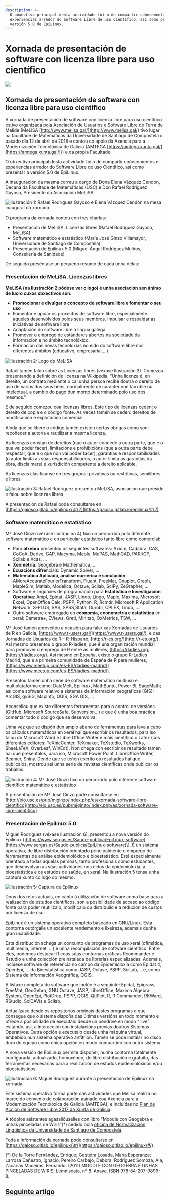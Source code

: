 ```yaml
---
description: >-
  O obxectivo principal desta actividade foi o de compartir coñecementos e
  experiencias arredor do Software Libre de uso Científico, así como presentar a
  versión 5.0 de EpiLinux.
---
```


# Xornada de presentación de software con licenza libre para uso científico

![](.gitbook/assets/image%20%283%29.png)

## Xornada de presentación de software con licenza libre para uso científico	

A xornada de presentación de software con licenza libre para uso científico estivo organizada pola Asociación de Usuarios e Software Libre de Terra de Melide \(MeLiSA [http://www.melisa.gal/](http://www.melisa.gal/) tivo lugar na facultade de Matemáticas da Universidade de Santiago de Compostela o pasado día 12 de abril de 2018 e contou co apoio da Axencia para a Modernización Tecnolóxica de Galicia \(AMTEGA [https://amtega.xunta.gal/](https://amtega.xunta.gal/)\) e da propia Facultade.

 O obxectivo principal desta actividade foi o de compartir coñecementos e experiencias arredor do Software Libre de uso Científico, así como presentar a versión 5.0 de EpiLinux.

 A inauguración da mesma correu a cargo de Dona Elena Vázquez Cendón, Decana da Facultade de Matemáticas \(USC\) e Don Rafael Rodríguez Gayoso, Presidente da Asociación MeLiSA.

![Ilustraci&#xF3;n 1: Rafael Rodr&#xED;guez Gayoso e Elena V&#xE1;zquez Cend&#xF3;n na mesa inaugural da xornada](.gitbook/assets/image%20%2826%29.png)

 O programa da xornada contou con tres charlas:

*  Presentación de MeLiSA. Licenzas libres \(Rafael Rodríguez Gayoso, MeLiSA\)
*  Software matemático e estatístico \(María José Ginzo Villamayor, Universidade de Santiago de Compostela\).
*  Presentación de Epilinux 5.0 \(Miguel Ángel Rodríguez Muíños, Consellería de Sanidade\)

 De seguido preséntase un pequeno resumo de cada unha delas:

###  **Presentación de MeLiSA. Licenzas libres**

 **MeLiSA \(na Ilustración 2 pódese ver o logo\) é unha asociación sen ánimo de lucro cuxos obxectivos son:**

*  **Promocionar e divulgar o concepto de software libre e fomentar o seu uso**
*  Fomentar e apoiar os proxectos de software libre, especialmente aqueles desenvolvidos polos seus membros. Impulsar e respaldar as iniciativas de software libre
*  Adaptación do software libre á lingua galega.
*  Promover o emprego de estándares abertos na sociedade da información e no ámbito tecnolóxico.
*  Formación das novas tecnoloxías no eido do software libre nos diferentes ámbitos \(educativo, empresarial,…\)

![Ilustraci&#xF3;n 2: Logo de MeLiSA](.gitbook/assets/image%20%2827%29.png)

Rafael tamén falou sobre as Licenzas libres \(véxase Ilustración 3\). Comezou presentando a definición de licenza na Wikipedia, “Unha licenza é, en dereito, un contrato mediante o cal unha persoa recibe doutra o dereito de uso de varios dos seus bens, normalmente de carácter non tanxible ou intelectual, a cambio do pago dun monto determinado polo uso dos mesmos.”

E de seguido comezou coa licenzas libres. Este tipo de licenzas ceden: o dereito de copia e o código fonte. As veces tamén se ceden: dereitos de modificación e explotación comercial.

Aínda que se libere o código tamén existen certas obrigas como son: recoñecer a autoría e reutilizar a mesma licenza.

As licenzas constan de dereitos \(que o autor concede a outra parte, que é o que vai poder facer\), limitacións e prohibicións \(que a outra parte debe respectar, que é o que non vai poder facer\), garantías e responsabilidades \(o autor limita as súas responsabilidades, o autor limita as garantías da obra, disclaimers\) e xurisdición competente a dereito aplicable.

As licenzas clasifícanse en tres grupos: privativas ou restritivas, semilibres e libres

![ Ilustraci&#xF3;n 3: Rafael Rodr&#xED;guez presentou MeLiSA, asociaci&#xF3;n que preside e falou sobre licenzas libres](.gitbook/assets/image%20%2825%29.png)

A presentación de Rafael pode consultarse en [https://gaioso.gitlab.io/epilinux/\#/2](https://gaioso.gitlab.io/epilinux/#/2)

### **Software matemático e estatístico**

Mª José Ginzo \(véxase Ilustración 4\) fixo un percorrido polo diferente software matemático e en particular estatístico tanto libre como comercial:

*  Para **álxebra** presentou os seguintes softwares: Axiom, Cadabra, CAS, CoCoA, Derive, GAP, Macyma, Maple, MuPAS, MathCAD, PARI/GP, Scilab e Xcas, ...
*  **Xeometría**: Geogebra e Mathematica, ...
*  **Ecuacións difre**nciais: Dynamic Solver, ...
*  **Matemática Aplicada, análise numérica e simulación**: AMoreAccurateFourierTransform, Fluent, FreeMat, Gnuplot, Graph, MapleSim, Matlab, Modelica, Octave, Scilab, SciPy, ZeGrapher, ...
*  Software e linguaxes de programación para **Estatística e Investigación Operativa**: Ampl, Epidat, JASP, Lindo, Lingo, Maple, Maxima, Microsoft Excel, OpenOffice Calc, PSPP, Python, R, Rcmdr, Microsoft R Application Network, S-PLUS, SAS, SPSS,Stata, Gurobi, CPLEX, Lindo, ...
*  Outro software empregado en **economía, econometría e estatística** en xeral: Demetra+, EViews, Gretl, Minitab, OxMetrics, TSW, ...

 Mª José tamén aproveitou a ocasión para falar xas Xornadas de Usuarios de R en Galicia, [https://www.r-users.gal/](https://www.r-users.gal/), e das Jornadas de Usuarios de R – R-Hispano, [http://r-es.org/](http://r-es.org/). Así mesmo presentou o grupo R-ladies, que é una organización mundial para promover o emprego de R entre as mulleres, [https://rladies.org](https://rladies.org/). Así mesmo en España, existe o grupo R-Ladies Madrid, que é a primeira comunidade de España de R para mulleres, [https://www.meetup.com/es-ES/rladies-madrid/](https://www.meetup.com/es-ES/rladies-madrid/).

 Presentou tamén unha serie de software matemático multiuso e multiplataforma como: DataMelt, Epilinux, MathBuntu, Power Bi, SageMath; así coma software relativo a sistemas de información xeográficas \(GIS\): ArcGIS, gvSIG, MapInfo, QGIS, SGA GIS, ...

 Aconsellou que existe diferentes ferramentas para o control de versións \(GitHub, Microsoft SourceSafe, Subversión...\) e que é unha boa práctica comentar todo o código que se desenvolva.

 Unha vez que se dispón dun amplo abano de ferramentas para leva a cabo os cálculos matemáticos en xeral hai que escribir os resultados, para iso falou do Microsoft Word e Libre Office Writer e máis científico o Latex \(cos diferentes editores: TeXnicCenter, TeXmaker, TeXstudio, TeXworks, ShaeLaTeX, OverLeaf, WinEdt\). Non chega con escribir os resultado tamén hai que presentalos, para iso, Microsoft Power Point, LibreOffice Writer, Beamer, Shiny. Dende que se teñen escrito os resultados hai que publicalos, mostrou así unha serie de revistas científicas onde publicar os traballos.

![Ilustraci&#xF3;n 4: M&#xAA; Jos&#xE9; Ginzo fixo un percorrido polo diferente software cient&#xED;fico matem&#xE1;tico e estat&#xED;stico](.gitbook/assets/image%20%2843%29.png)

 A presentación de Mª José Ginzo pode consultarse en [http://eio.usc.es/pub/mjginzo/index.php/es/xornada-software-libre-cientifico](http://eio.usc.es/pub/mjginzo/index.php/es/xornada-software-libre-cientifico)

### **Presentación de Epilinux 5.0**

Miguel Rodríguez \(véxase Ilustración 6\), presentou a nova versión do Epilinux \([https://www.sergas.es/Saude-publica/EpiLinux-software](https://www.sergas.es/Saude-publica/EpiLinux-software)\). É un sistema operativo, de libre distribución orientado principalmente o emprego de ferramentas de análise epidemiolóxico e bioestatístico. Está especialmente orientado a todas aquelas persoas, tanto profesionais como estudantes, que desenvolvan as súas actividades nos eidos da epidemioloxía, a bioestatística e os estudos de saúde, en xeral. Na Ilustración 5 tense unha captura xunto co logo do mesmo.

![ Ilustraci&#xF3;n 5: Captura de Epilinux](.gitbook/assets/image%20%2853%29.png)

Dous dos retos actuais, en canto á utilización de software como base para a realización de estudos científicos, son a posibilidade de acceso ao código fonte para poder reutilizalo, modificalo ou distribuílo e a redución de custos por licenza de uso.

EpiLinux é un sistema operativo completo baseado en GNU/Linux. Esta contorna outórgalle un excelente rendemento e lixeireza, ademais dunha gran usabilidade.

Esta distribución achega un conxunto de programas de uso xeral \(ofimática, multimedia, internet, …\) e unha recompilación de software científico. Entre eles, podemos destacar R coas súas contornas gráficas Rcommander e Rstudio e unha colección preinstalada de librerías especializadas. Ademais, inclúese software de referencia no campo da Epidemioloxía como Epidat 4, OpenEpi, … da Bioestatística como JASP, Octave, PSPP, SciLab,… e, como Sistema de Información Xeográfica, QGIS.

A listaxe completa do software que inclúe é a seguinte: Epidat, Epigrass, FreeMat, GeoGebra, GNU Octave, JASP, LibreOffice, Maxima Algebra System, OpenEpi, PlotDrop, PSPP, QGIS, QtiPlot, R, R Commander, RKWard, RStudio, SciDAVis e Scilab.

Actualízase desde os repositorios orixinais destes programas o que consegue que o sistema dispoña das últimas versións en todo momento e ofrece a posibilidade de executalo desde un pendrive en modo “ live” evitando, así, a interacción con instalacións previas doutros Sistemas Operativos. Outra opción é executalo desde unha máquina virtual, embebido nun sistema operativo anfitrión. Tamén se pode instalar no disco duro do equipo como única opción en modo compartido con outro sistema.

A nova versión de EpiLinux permite dispoñer, nunha contorna totalmente configurada, actualizado, homoxéneo, de libre distribución e gratuíto, das ferramentas necesarias para a realización de estudos epidemiolóxicos e/ou bioestatísticos.

![Ilustraci&#xF3;n 6: Miguel Rodr&#xED;guez durante a presentaci&#xF3;n de Epilinux na xornada](.gitbook/assets/image%20%2873%29.png)

Este sistema operativo forma parte das actividades que Melisa realiza no marco do convenio de colaboración asinado coa Axencia para a Modernización Tecnolóxica de Galicia \(AMTEGA\), e incluídas no [Plan de Acción de Software Libre 2017 da Xunta de Galicia](https://amtega.xunta.gal/sites/default/files/20170519-plansoftwarelibre2017.pdf).

A tódolos asistentes agasallóuselles con libro “Moodle con Geogebra e unhas pinceladas de Wiris”\(\*\) cedido pola [oficina de Normalización Lingüística da Universidade de Santiago de Compostela](http://www.usc.es/gl/servizos/snl/).

Toda a información da xornada pode consultarse en [https://gaioso.gitlab.io/epilinux/\#/](https://gaioso.gitlab.io/epilinux/#/)

\(\*\) De la Torre Fernández, Enrique; Gesteira Losada, María Esperanza; Larrosa Cañestro, Ignacio; Pereiro Carbajo, Débora; Rodríguez Somoza, Aia; Zacarías Maceiras, Fernando. \(2011\) MOODLE CON GEOGEBRA E UNHAS PINCELADAS DE WIRIS. Lemniscata, nº 8. Anaya. ISBN:978-84-207-9899-8.

## [Seguinte artigo](os-proxectos-wikimedia.md)

